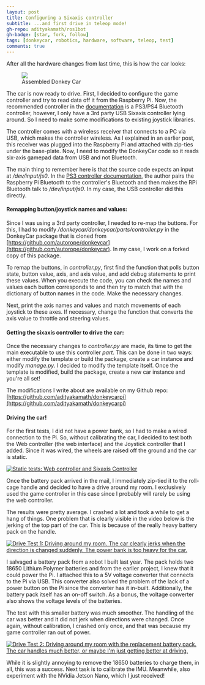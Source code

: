 ```yaml
---
layout: post
title: Configuring a Sixaxis controller
subtitle: ...and first drive in teleop mode!
gh-repo: adityakamath/ros1bot
gh-badge: [star, fork, follow]
tags: [donkeycar, robotics, hardware, software, teleop, test]
comments: true
---
```


After all the hardware changes from last time, this is how the car looks:

<figure class="aligncenter">
	<img src="https://adityakamath.github.com/img/donkeycar_assembly3.png" />
	<figcaption>Assembled Donkey Car</figcaption>
</figure>

The car is now ready to drive. First, I decided to configure the game controller and try to read data off it from the Raspberry Pi. Now, the recommended controller in the [documentation](http://docs.donkeycar.com/parts/controllers/) is a PS3/PS4 Bluetooth controller, however, I only have a 3rd party USB Sixaxis controller lying around. So I need to make some modifications to existing joystick libraries. 

<!--more-->

The controller comes with a wireless receiver that connects to a PC via USB, which makes the controller wireless. As I explained in an earlier post, this receiver was plugged into the Raspberry Pi and attached with zip-ties under the base-plate. Now, I need to modify the DonkeyCar code so it reads six-axis gamepad data from USB and not Bluetooth. 

The main thing to remember here is that the source code expects an input at _/dev/input/js0_. In the [PS3 controller documentation](https://github.com/autorope/donkeypart_ps3_controller), the author pairs the Raspberry Pi Bluetooth to the controller's Bluetooth and then makes the RPi Bluetooth talk to _/dev/input/js0_. In my case, the USB controller did this directly.

#### Remapping button/joystick names and values:

Since I was using a 3rd party controller, I needed to re-map the buttons. For this, I had to modify _/donkeycar/donkeycar/parts/controller.py_ in the DonkeyCar package that is cloned from [https://github.com/autorope/donkeycar](https://github.com/autorope/donkeycar). In my case, I work on a forked copy of this package.

To remap the buttons, in _controller.py_, first find the function that polls button state, button value, axis, and axis value, and add debug statements to print these values. When you execute the code, you can check the names and values each button corresponds to and then try to match that with the dictionary of button names in the code. Make the necessary changes.

Next, print the axis names and values and match movements of each joystick to these axes. If necessary, change the function that converts the axis value to throttle and steering values.

#### Getting the sixaxis controller to drive the car:

Once the necessary changes to _controller.py_ are made, its time to get the main executable to use this controller _part_. This can be done in two ways: either modify the template or build the package, create a car instance and modify _manage.py_. I decided to modify the template itself. Once the template is modified, build the package, create a new car instance and you're all set!

The modifications I write about are available on my Github repo: [https://github.com/adityakamath/donkeycarpi](https://github.com/adityakamath/donkeycarpi)

#### Driving the car!

For the first tests, I did not have a power bank, so I had to make a wired connection to the Pi. So, without calibrating the car, I decided to test both the Web controller (the web interface) and the Joystick controller that I added. Since it was wired, the wheels are raised off the ground and the car is static.

[![Static tests: Web controller and Sixaxis Controller](https://adityakamath.github.com/img/donkeycar_statictest_ss.png)](https://www.youtube.com/watch?v=baa852T2aRY "Static tests: Web & Sixaxis Controller - Click to Watch!")

Once the battery pack arrived in the mail, I immediately zip-tied it to the roll-cage handle and decided to have a drive around my room. I exclusively used the game controller in this case since I probably will rarely be using the web controller.

The results were pretty average. I crashed a lot and took a while to get a hang of things. One problem that is clearly visible in the video below is the jerking of the top part of the car. This is because of the really heavy battery pack on the handle.

[![Drive Test 1: Driving around my room. The car clearly jerks when the direction is changed suddenly. The power bank is too heavy for the car.](https://adityakamath.github.com/img/donkeycar_drivetest1_ss.png)](https://www.youtube.com/watch?v=hB5hR6vrQOM "Drive Test 1 - Click to Watch!")

I salvaged a battery pack from a robot I built last year. The pack holds two 18650 Lithium Polymer batteries and from the earlier project, I knew that it could power the Pi. I attached this to a 5V voltage converter that connects to the Pi via USB. This converter also solved the problem of the lack of a power button on the Pi since the converter has it in-built. Additionally, the battery pack itself has an on-off switch. As a bonus, the voltage converter also shows the voltage levels of the batteries.

The test with this smaller battery was much smoother. The handling of the car was better and it did not jerk when directions were changed. Once again, without calibration, I crashed only once, and that was because my game controller ran out of power.

[![Drive Test 2: Driving around my room with the replacement battery pack. The car handles much better, or maybe I'm just getting better at driving.](https://adityakamath.github.com/img/donkeycar_drivetest2_ss.png)](https://www.youtube.com/watch?v=UiFbuT2-9Bc "Drive Test 2 - Click to Watch!")

While it is slightly annoying to remove the 18650 batteries to charge them, in all, this was a success. Next task is to calibrate the IMU. Meanwhile, also experiment with the NVidia Jetson Nano, which I just received!
